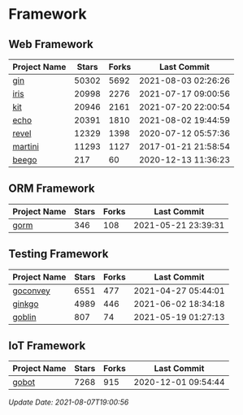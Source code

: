 # Framework

## Web Framework
| Project Name | Stars | Forks | Last Commit |
| ------------ | ----- | ----- | ----------- |
| [gin](https://github.com/gin-gonic/gin) | 50302 | 5692 | 2021-08-03 02:26:26 |
| [iris](https://github.com/kataras/iris) | 20998 | 2276 | 2021-07-17 09:00:56 |
| [kit](https://github.com/go-kit/kit) | 20946 | 2161 | 2021-07-20 22:00:54 |
| [echo](https://github.com/labstack/echo) | 20391 | 1810 | 2021-08-02 19:44:59 |
| [revel](https://github.com/revel/revel) | 12329 | 1398 | 2020-07-12 05:57:36 |
| [martini](https://github.com/go-martini/martini) | 11293 | 1127 | 2017-01-21 21:58:54 |
| [beego](https://github.com/astaxie/beego) | 217 | 60 | 2020-12-13 11:36:23 |

## ORM Framework
| Project Name | Stars | Forks | Last Commit |
| ------------ | ----- | ----- | ----------- |
| [gorm](https://github.com/jinzhu/gorm) | 346 | 108 | 2021-05-21 23:39:31 |

## Testing Framework
| Project Name | Stars | Forks | Last Commit |
| ------------ | ----- | ----- | ----------- |
| [goconvey](https://github.com/smartystreets/goconvey) | 6551 | 477 | 2021-04-27 05:44:01 |
| [ginkgo](https://github.com/onsi/ginkgo) | 4989 | 446 | 2021-06-02 18:34:18 |
| [goblin](https://github.com/franela/goblin) | 807 | 74 | 2021-05-19 01:27:13 |

## IoT Framework
| Project Name | Stars | Forks | Last Commit |
| ------------ | ----- | ----- | ----------- |
| [gobot](https://github.com/hybridgroup/gobot) | 7268 | 915 | 2020-12-01 09:54:44 |

*Update Date: 2021-08-07T19:00:56*
